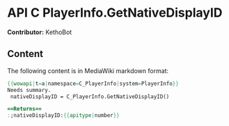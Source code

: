 # API C PlayerInfo.GetNativeDisplayID

**Contributor:** KethoBot

## Content

The following content is in MediaWiki markdown format:

```mediawiki
{{wowapi|t=a|namespace=C_PlayerInfo|system=PlayerInfo}}
Needs summary.
 nativeDisplayID = C_PlayerInfo.GetNativeDisplayID()

==Returns==
:;nativeDisplayID:{{apitype|number}}
```